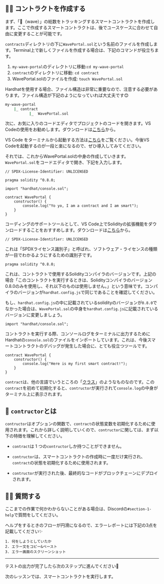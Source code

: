 👩‍💻 コントラクトを作成する
-------------------------------------------

まず、「👋（wave）」の総数をトラッキングするスマートコントラクトを作成します。ここで作成するスマートコントラクトは、後でユースケースに合わせて自由に変更することが可能です。

`contracts`ディレクトリの下に`WavePortal.sol`という名前のファイルを作成します。Terminal上で新しくファイルを作成する場合は、下記のコマンドが役立ちます。

1. `my-wave-portal`のディレクトリに移動:`cd my-wave-portal`
2. `contract`のディレクトリに移動: `cd contract`
3. WavePortal.solのファイルを作成: `touch WavePortal.sol`

Hardhatを使用する場合、ファイル構造は非常に重要なので、注意する必要があります。ファイル構造が下記のようになっていれば大丈夫です😊
```bash
my-wave-portal
    |_ contract
           |_  WavePortal.sol
```

次に、お気に入りのコードエディタでプロジェクトのコードを開きます。VS Codeの使用をお勧めします。ダウンロードは[こちら](https://azure.microsoft.com/ja-jp/products/visual-studio-code/)から。

VS Code をターミナルから起動する方法は[こちら](https://maku.blog/p/f5iv9kx/)をご覧ください。今後VS Codeを起動するのが一段と楽になるので、ぜひ導入してみてください。

それでは、これからWavePortal.solの中身の作成していきます。`WavePortal.sol`をコードエディタで開き、下記を入力します。

```solidity
// SPDX-License-Identifier: UNLICENSED

pragma solidity ^0.8.0;

import "hardhat/console.sol";

contract WavePortal {
    constructor() {
        console.log("Yo yo, I am a contract and I am smart");
    }
}
```

コーディングのサポートツールとして、VS Code上でSolidityの拡張機能をダウンロードすることをおすすめします。ダウンロードは[こちら](https://marketplace.visualstudio.com/items?itemName=JuanBlanco.solidity)から。

```solidity
// SPDX-License-Identifier: UNLICENSED
```
これは「SPDXライセンス識別子」と呼ばれ、ソフトウェア・ライセンスの種類が一目でわかるようにするための識別子です。

```solidity
pragma solidity ^0.8.0;
```
これは、コントラクトで使用するSolidityコンパイラのバージョンです。上記の場合「このコントラクトを実行するときは、Solidityコンパイラのバージョン0.8.0のみを使用し、それ以下のものは使用しません。」という意味です。コンパイラのバージョンが`hardhat.config.js`で同じであることを確認してください。

もし、`hardhat.config.js`の中に記載されているsolidityのバージョンが`0.8.0`でなかった場合は、`WavePortal.sol`の中身を`hardhat.config.js`に記載されているバージョンに変更しましょう。

```solidity
import "hardhat/console.sol";
```

コントラクトを実行する際、コンソールログをターミナルに出力するためにHardhatの`console.sol`のファイルをインポートしています。これは、今後スマートコントラクトのデバッグが発生した場合に、とても役立つツールです。

```solidity
contract WavePortal {
    constructor() {
        console.log("Here is my first smart contract!");
    }
}
```
`contract`は、他の言語でいうところの「[クラス](https://wa3.i-3-i.info/word1120.html)」のようなものなのです。この`contract`を初めて初期化すると、`contructor`が実行されて`console.log`の中身がターミナル上に表示されます。

🔩 `contructor`とは
-------------------------------------------
`contructor`はオプションの関数で、`contract`の状態変数を初期化するために使用されます。これから詳しく説明していくので、`contructor`に関しては、まず以下の特徴を理解してください。

- `contract`は 1 つの`contructor`しか持つことができません。

- `contructor`は、スマートコントラクトの作成時に一度だけ実行され、`contract`の状態を初期化するために使用されます。

- `contructor`が実行された後、最終的なコードがブロックチェーンにデプロイされます。

🙋‍♂️ 質問する
-------------------------------------------
ここまでの作業で何かわからないことがある場合は、Discordの`#section-1-help`で質問をしてください。

ヘルプをするときのフローが円滑になるので、エラーレポートには下記の3点を記載してください✨
```
1. 何をしようとしていたか
2. エラー文をコピー&ペースト
3. エラー画面のスクリーンショット
```
----------------------------------
テストの出力が完了したら次のステップに進んでください🎉

次のレッスンでは、スマートコントラクトを実行します。

<!-- 🚨[次のレッスン]をクリックする前に
-------------------------------------------

*注：これを行わないと、Farzaは非常に悲しくなります：(。*

#progressに移動し、WavePortal.solファイルにファンシーコントラクトのスクリーンショットを投稿してください:)。-->
